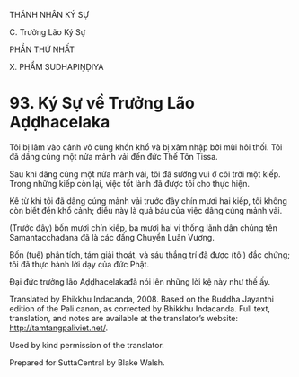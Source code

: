 THÁNH NHÂN KÝ SỰ

C. Trưởng Lão Ký Sự

PHẦN THỨ NHẤT

X. PHẨM SUDHAPIṆḌIYA

# 93\. Ký Sự về Trưởng Lão Aḍḍhacelaka

Tôi bị lâm vào cảnh vô cùng khốn khổ và bị xâm nhập bởi mùi hôi thối. Tôi đã dâng cúng một nửa mảnh vải đến đức Thế Tôn Tissa.

Sau khi dâng cúng một nửa mảnh vải, tôi đã sướng vui ở cõi trời một kiếp. Trong những kiếp còn lại, việc tốt lành đã được tôi cho thực hiện.

Kể từ khi tôi đã dâng cúng mảnh vải trước đây chín mươi hai kiếp, tôi không còn biết đến khổ cảnh; điều này là quả báu của việc dâng cúng mảnh vải.

(Trước đây) bốn mươi chín kiếp, ba mươi hai vị thống lãnh dân chúng tên Samantacchadana đã là các đấng Chuyển Luân Vương.

Bốn (tuệ) phân tích, tám giải thoát, và sáu thắng trí đã được (tôi) đắc chứng; tôi đã thực hành lời dạy của đức Phật.

Đại đức trưởng lão Aḍḍhacelakađã nói lên những lời kệ này như thế ấy.

Translated by Bhikkhu Indacanda, 2008. Based on the Buddha Jayanthi edition of the Pali canon, as corrected by Bhikkhu Indacanda. Full text, translation, and notes are available at the translator’s website: http://tamtangpaliviet.net/.

Used by kind permission of the translator.

Prepared for SuttaCentral by Blake Walsh.